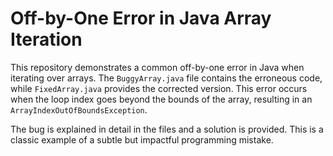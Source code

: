 # Off-by-One Error in Java Array Iteration

This repository demonstrates a common off-by-one error in Java when iterating over arrays.  The `BuggyArray.java` file contains the erroneous code, while `FixedArray.java` provides the corrected version.  This error occurs when the loop index goes beyond the bounds of the array, resulting in an `ArrayIndexOutOfBoundsException`.

The bug is explained in detail in the files and a solution is provided. This is a classic example of a subtle but impactful programming mistake.